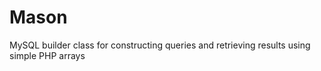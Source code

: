 Mason
=====

MySQL builder class for constructing queries and retrieving results using simple PHP arrays

